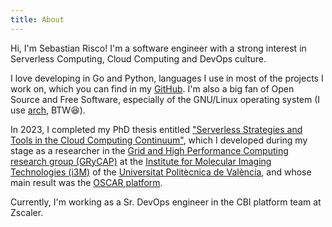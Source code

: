 ```yaml
---
title: About
---
```


Hi, I'm Sebastian Risco! I'm a software engineer with a strong interest in Serverless Computing, Cloud Computing and DevOps culture.

I love developing in Go and Python, languages I use in most of the projects I work on, which you can find in my [GitHub](https://github.com/srisco). I'm also a big fan of Open Source and Free Software, especially of the GNU/Linux operating system (I use [arch](https://archlinux.org/), BTW😆).

In 2023, I completed my PhD thesis entitled ["Serverless Strategies and Tools in the Cloud Computing Continuum"](https://doi.org/10.4995/Thesis/10251/202013), which I developed during my stage as a researcher in the [Grid and High Performance Computing  research group (GRyCAP)](https://www.grycap.upv.es/) at the [Institute for Molecular Imaging Technologies (i3M)](https://www.i3m.upv.es) of the [Universitat Politècnica de València](http://www.upv.es), and whose main result was the [OSCAR platform](https://oscar.grycap.net).

Currently, I'm working as a Sr. DevOps engineer in the CBI platform team at Zscaler.
